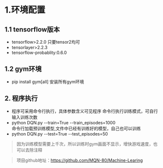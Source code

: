 # 1.环境配置## 1.1 tensorflow版本* tensorflow>2.2.0 只要tensor2均可* tensorlayer>2.2.3* tensorflow-probablity:0.6.0## 1.2 gym环境* pip install gym[all]     安装所有gym环境## 2. 程序执行* 程序可采用命令行执行，具体参数含义可见程序命令行执行训练模式，可自行输入训练次数* python DQN.py --train=True --train_episodes=1000  命令行加载预训练模型,文件中已经有训练好的模型，自己也可以训练* python  DQN.py --test=True --test_episodes=50> 因为训练模型需要上千次，所以训练时gym画面不显示，增快游戏速度，也可以去除注释> 项目github地址：https://github.com/MQN-80/Machine-Learing
